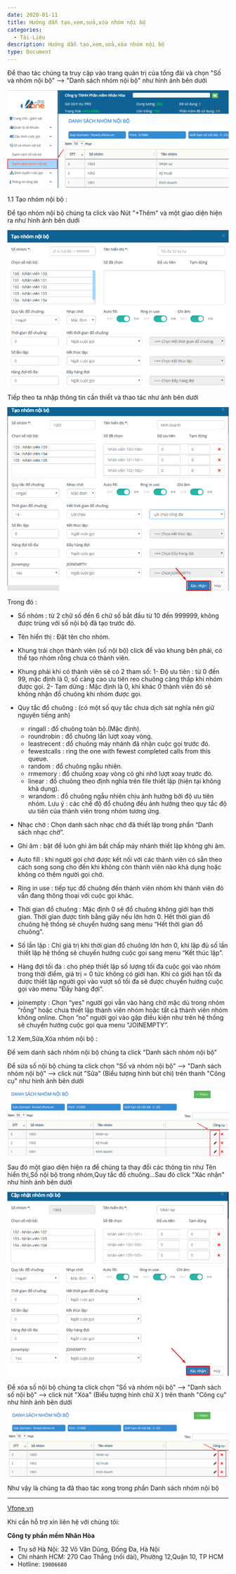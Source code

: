 ```yaml
---
date: 2020-01-11
title: Hướng dẫn tạo,xem,sửa,xóa nhóm nội bộ
categories:
  - Tài-Liệu
description: Hướng dẫn tạo,xem,sửa,xóa nhóm nội bộ
type: Document
---
```


Để thao tác chúng ta truy cập vào trang quản trị của tổng đài và chọn "Số và nhóm nội bộ" --> "Danh sách nhóm nội bộ" như hình ảnh bên dưới

![](/images/nhom-noi-bo/danhsachnhomnoibo.png)

1.1 Tạo nhóm nội bộ :

Để tạo nhóm nội bộ chúng ta click vào Nút "+Thêm" và một giao diện hiện ra như hình ảnh bên dưới

![](/images/nhom-noi-bo/taonhomnoibo.png)

Tiếp theo ta nhập thông tin cần thiết và thao tác như ảnh bên dưới

![](/images/nhom-noi-bo/taonhomnoibo01.png)

Trong đó :

- Số nhóm : từ 2 chữ số đến 6 chữ số bắt đầu từ 10 đến 999999, không được trùng với số nội bộ đã tạo trước đó.
- Tên hiển thị : Đặt tên cho nhóm.
- Khung trái chọn thành viên (số nội bộ) click để vào khung bên phải, có thể tạo nhóm rỗng chưa có thành viên.
- Khung phải khi có thành viên sẽ có 2 tham số:
  1- Độ ưu tiên : từ 0 đến 99, mặc định là 0, số càng cao ưu tiên reo chuông càng thấp khi nhóm được gọi.
  2- Tạm dừng : Mặc định là 0, khi khác 0 thành viên đó sẽ không nhận đổ chuông khi nhóm được gọi.
  
- Quy tắc đổ chuông : (có một số quy tắc chưa dịch sát nghĩa nên giữ nguyên tiếng anh)
  * ringall : đổ chuông toàn bộ.(Mặc định).
  * roundrobin : đổ chuông lần lượt xoay vòng.
  * leastrecent : đổ chuông máy nhánh đã nhận cuộc gọi trước đó.
  * fewestcalls : ring the one with fewest completed calls from this queue.
  * random : đổ chuông ngẫu nhiên.
  * rrmemory : đổ chuông xoay vòng có ghi nhớ lượt xoay trước đó.
  * linear : đổ chuông theo định nghĩa trên file thiết lập (hiện tại không khả dụng).
  * wrandom : đổ chuông ngẫu nhiên chịu ảnh hưởng bởi độ ưu tiên nhóm.
  Lưu ý : các chế độ đổ chuông đều ảnh hưởng theo quy tắc độ ưu tiên của thành viên trong nhóm tương ứng.
  
- Nhạc chờ : Chọn danh sách nhạc chờ đã thiết lập trong phần “Danh sách nhạc chờ”.
- Ghi âm : bật để luôn ghi âm bất chấp máy nhánh thiết lập không ghi âm.
- Auto fill :  khi người gọi chờ được kết nối với các thành viên có sẵn theo cách song song cho đến khi không còn thành viên nào khả dụng hoặc không có thêm người gọi chờ.
- Ring in use : tiếp tục đổ chuông đến thành viên nhóm khi thành viên đó vẫn đang thông thoại với cuộc gọi khác.
- Thời gian đổ chuông : Mặc định 0 sẽ đổ chuông không giới hạn thời gian. Thời gian được tính bằng giây nếu lớn hơn 0. Hết thời gian đổ chuông hệ thống sẽ chuyển hướng sang menu “Hết thời gian đổ chuông”.
- Số lần lặp : Chỉ giá trị khi thời gian đổ chuông lớn hơn 0, khi lập đủ số lần thiết lập hệ thống sẽ chuyển hướng cuộc gọi sang menu “Kết thúc lặp”.
- Hàng đợi tối đa : cho phép thiết lập số lượng tối đa cuộc gọi vào nhóm trong thời điểm, giá trị = 0 tức không có giới hạn. Khi có giới hạn tối đa được thiết lập người gọi vào vượt số tối đa sẽ được chuyển hướng cuộc gọi vào menu “Đầy hàng đợi”.
- joinempty : Chọn “yes” người gọi vẫn vào hàng chờ mặc dù trong nhóm “rỗng” hoặc chưa thiết lập thành viên nhóm hoặc tất cả thành viên nhóm không online. Chọn “no” người gọi vào gặp điều kiện như trên hệ thống sẽ chuyển hướng cuộc gọi qua menu “JOINEMPTY”.

1.2 Xem,Sửa,Xóa nhóm nội bộ :

Để xem danh sách nhóm nội bộ chúng ta click "Danh sách nhóm nội bộ" 

Để sửa số nội bộ chúng ta click chọn "Số và nhóm nội bộ" --> "Danh sách nhóm nội bộ" --> click nút "Sửa" (Biểu tượng hình bút chì) trên thanh "Công cụ" như hình ảnh bên dưới

![](/images/nhom-noi-bo/suanhomnoibo.png)

Sau đó một giao diện hiện ra để chúng ta thay đổi các thông tin như Tên hiển thị,Số nội bộ trong nhóm,Quy tắc đổ chuông...Sau đó click "Xác nhận" như hình ảnh bên dưới

![](/images/nhom-noi-bo/suanhomnoibo01.png)

Để xóa số nội bộ chúng ta click chọn "Số và nhóm nội bộ" --> "Danh sách số nội bộ" --> click nút "Xóa" (Biểu tượng hình chữ X ) trên thanh "Công cụ" như hình ảnh bên dưới

![](/images/nhom-noi-bo/xoanhomnoibo.png)

Như vậy là chúng ta đã thao tác xong trong phần Danh sách nhóm nội bộ

---
<a href="https://vfone.vn/" target="_blank">Vfone.vn</a>

Khi cần hỗ trợ xin liên hệ với chúng tôi:

**Công ty phần mềm Nhân Hòa**
- Trụ sở Hà Nội: 32 Võ Văn Dũng, Đống Đa, Hà Nội
- Chi nhánh HCM: 270 Cao Thắng (nối dài), Phường 12,Quận 10, TP HCM
- Hotline: `19006680`
